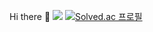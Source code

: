  Hi there 👋
![](https://img.shields.io/badge/C-00599C?style=for-the-badge&logo=c&logoColor=white)
[![Solved.ac
프로필](http://mazassumnida.wtf/api/v2/generate_badge?boj={kjk1526})](https://solved.ac/{kjk1526})

<!--
**gyu0918/gyu0918** is a ✨ _special_ ✨ repository because its `README.md` (this file) appears on your GitHub profile.

Here are some ideas to get you started:

- 🔭 I’m currently working on ...
- 🌱 I’m currently learning ...
- 👯 I’m looking to collaborate on ...
- 🤔 I’m looking for help with ...
- 💬 Ask me about ...
- 📫 How to reach me: ...
- 😄 Pronouns: ...
- ⚡ Fun fact: ...
-->
